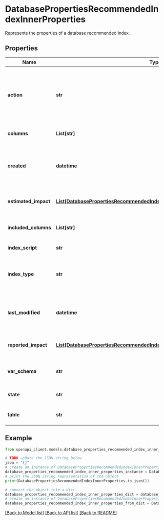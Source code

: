 # DatabasePropertiesRecommendedIndexInnerProperties

Represents the properties of a database recommended index.

## Properties

Name | Type | Description | Notes
------------ | ------------- | ------------- | -------------
**action** | **str** | The proposed index action. You can create a missing index, drop an unused index, or rebuild an existing index to improve its performance. | [optional] [readonly] 
**columns** | **List[str]** | Columns over which to build index | [optional] [readonly] 
**created** | **datetime** | The UTC datetime showing when this resource was created (ISO8601 format). | [optional] [readonly] 
**estimated_impact** | [**List[DatabasePropertiesRecommendedIndexInnerPropertiesEstimatedImpactInner]**](DatabasePropertiesRecommendedIndexInnerPropertiesEstimatedImpactInner.md) | The estimated impact of doing recommended index action. | [optional] [readonly] 
**included_columns** | **List[str]** | The list of column names to be included in the index | [optional] [readonly] 
**index_script** | **str** | The full build index script | [optional] [readonly] 
**index_type** | **str** | The type of index (CLUSTERED, NONCLUSTERED, COLUMNSTORE, CLUSTERED COLUMNSTORE) | [optional] [readonly] 
**last_modified** | **datetime** | The UTC datetime of when was this resource last changed (ISO8601 format). | [optional] [readonly] 
**reported_impact** | [**List[DatabasePropertiesRecommendedIndexInnerPropertiesEstimatedImpactInner]**](DatabasePropertiesRecommendedIndexInnerPropertiesEstimatedImpactInner.md) | The values reported after index action is complete. | [optional] [readonly] 
**var_schema** | **str** | The schema where table to build index over resides | [optional] [readonly] 
**state** | **str** | The current recommendation state. | [optional] [readonly] 
**table** | **str** | The table on which to build index. | [optional] [readonly] 

## Example

```python
from openapi_client.models.database_properties_recommended_index_inner_properties import DatabasePropertiesRecommendedIndexInnerProperties

# TODO update the JSON string below
json = "{}"
# create an instance of DatabasePropertiesRecommendedIndexInnerProperties from a JSON string
database_properties_recommended_index_inner_properties_instance = DatabasePropertiesRecommendedIndexInnerProperties.from_json(json)
# print the JSON string representation of the object
print(DatabasePropertiesRecommendedIndexInnerProperties.to_json())

# convert the object into a dict
database_properties_recommended_index_inner_properties_dict = database_properties_recommended_index_inner_properties_instance.to_dict()
# create an instance of DatabasePropertiesRecommendedIndexInnerProperties from a dict
database_properties_recommended_index_inner_properties_from_dict = DatabasePropertiesRecommendedIndexInnerProperties.from_dict(database_properties_recommended_index_inner_properties_dict)
```
[[Back to Model list]](../README.md#documentation-for-models) [[Back to API list]](../README.md#documentation-for-api-endpoints) [[Back to README]](../README.md)


